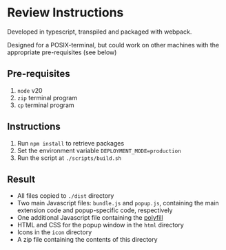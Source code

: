 # Review Instructions

Developed in typescript, transpiled and packaged with webpack.

Designed for a POSIX-terminal, but could work on other machines with the
appropriate pre-requisites (see below)

## Pre-requisites

1. `node` v20
1. `zip` terminal program
1. `cp` terminal program

## Instructions

1. Run `npm install` to retrieve packages
1. Set the environment variable `DEPLOYMENT_MODE=production`
1. Run the script at `./scripts/build.sh`

## Result
* All files copied to `./dist` directory
* Two main Javascript files: `bundle.js` and `popup.js`, containing the main
extension code and popup-specific code, respectively
* One additional Javascript file containing the
[polyfill](https://github.com/mozilla/webextension-polyfill)
* HTML and CSS for the popup window in the `html` directory
* Icons in the `icon` directory
* A zip file containing the contents of this directory